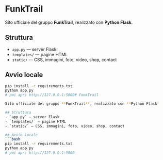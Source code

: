 # FunkTrail

Sito ufficiale del gruppo **FunkTrail**, realizzato con **Python Flask**.

## Struttura
- `app.py` — server Flask
- `templates/` — pagine HTML
- `static/` — CSS, immagini, foto, video, shop, contact

## Avvio locale
```bash
pip install -r requirements.txt
python app.py
# poi apri http://127.0.0.1:5000# FunkTrail

Sito ufficiale del gruppo **FunkTrail**, realizzato con **Python Flask**.

## Struttura
- `app.py` — server Flask
- `templates/` — pagine HTML
- `static/` — CSS, immagini, foto, video, shop, contact

## Avvio locale
```bash
pip install -r requirements.txt
python app.py
# poi apri http://127.0.0.1:5000
